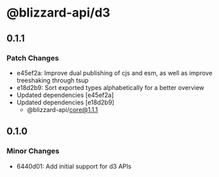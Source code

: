 # @blizzard-api/d3

## 0.1.1

### Patch Changes

- e45ef2a: Improve dual publishing of cjs and esm, as well as improve treeshaking through tsup
- e18d2b9: Sort exported types alphabetically for a better overview
- Updated dependencies [e45ef2a]
- Updated dependencies [e18d2b9]
  - @blizzard-api/core@1.1.1

## 0.1.0

### Minor Changes

- 6440d01: Add initial support for d3 APIs
